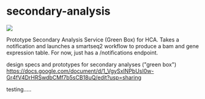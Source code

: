 # secondary-analysis

[![](https://img.shields.io/badge/slack-%23secondary--analysis-5BBC66.svg)](https://humancellatlas.slack.com/messages/secondary-analysis/)

Prototype Secondary Analysis Service (Green Box) for HCA. Takes a notification and launches a smartseq2 workflow to produce a bam and gene expression table. For now, just has a /notifications endpoint.

design specs and prototypes for secondary analyses ("green box")
https://docs.google.com/document/d/1_VgySxINPbUsI0w-Gr4fV4DrHRSwdbCMf7b5sCB18uQ/edit?usp=sharing

testing.....
